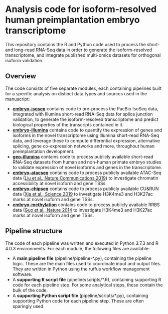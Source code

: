 # Analysis code for isoform-resolved human preimplantation embryo transcriptome

This repository contains the R and Python code used to process the short- and long-read RNA-Seq data in order to generate the isoform-resolved transcriptome, and integrate published multi-omics datasets for orthogonal isoform validation.

## Overview
The code consists of five separate modules, each containing pipelines built for a specific analysis on distinct data types and sources used in the manuscript:

- **[embryo-isoseq](embryo-isoseq)** contains code to pre-process the PacBio IsoSeq data, integrated with Illumina short-read RNA-Seq data for splice junction validation, to generate the isoform-resolved transcriptome and predict biological properties of the transcripts contained in it.
- **[embryo-illumina](embryo-illumina)** contains code to quantify the expression of genes and isoforms in the novel transcriptome using Illumina short-read RNA-Seq data, and leverage these to compute differential expression, alternative splicing, gene co-expression networks and more, throughout human preimplantation development.
- **[geo-illumina](geo-illumina)** contains code to process publicly available short-read RNA-Seq datasets from  human and non-human primate embryo studies to validate expression of novel isoforms and genes in the transcriptome.
- **[embryo-atacseq](embryo-atacseq)** contains code to process publicly available ATAC-Seq data ([Liu et al., Nature Communications 2019](https://www.nature.com/articles/s41467-018-08244-0)) to investigate chromatin accessibility at novel isoform and gene TSSs.
- **[embryo-chipseq](embryo-chipseq)** contains code to process publicly available CU&RUN data ([Xia et al., Science 2019](https://www.science.org/doi/10.1126/science.aaw5118) to investigate H3K4me3 and H3K27ac marks at novel isoform and gene TSSs.
- **[embryo-methylation](embryo-methylation)** contains code to process publicly available RRBS data ([Guo et al., Nature 2014](https://www.nature.com/articles/nature13544) to investigate H3K4me3 and H3K27ac marks at novel isoform and gene TSSs.

## Pipeline structure 
The code of each pipeline was written and executed in Python 3.7.3 and R 4.0.3 environments. For each module, the following files are available:

- A **main pipeline file** (pipeline/pipeline-*.py), containing the pipeline logic. These are the main files used to coordinate input and output files. They are written in Python using the ruffus workflow management software.
- A **supporting R script file** (pipeline/scripts/\*.R), containing supporting R code for each pipeline step. For some analytical steps, these contain the bulk of the code.
- A **supporting Python script file** (pipeline/scripts/\*.py), containing supporting Python code for each pipeline step. These are often sparingly used.
